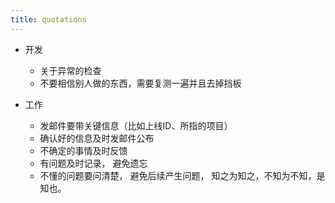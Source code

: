```yaml
---
title: quotations
---
```


- 开发 
  - 关于异常的检查
  - 不要相信别人做的东西，需要复测一遍并且去掉挡板

- 工作
  - 发邮件要带关键信息（比如上线ID、所指的项目）
  - 确认好的信息及时发邮件公布
  - 不确定的事情及时反馈
  - 有问题及时记录， 避免遗忘
  - 不懂的问题要问清楚， 避免后续产生问题， 知之为知之，不知为不知，是知也。